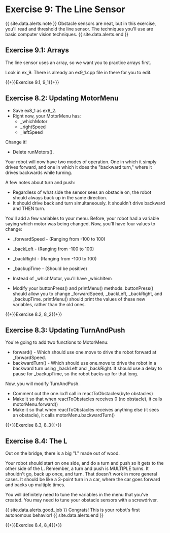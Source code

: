# Exercise 9: The Line Sensor

{{ site.data.alerts.note }}
Obstacle sensors are neat, but in this exercise, you'll read and threshold the line sensor. The techniques you'll use are basic computer vision techniques.
{{ site.data.alerts.end }}

## Exercise 9.1: Arrays
The line sensor uses an array, so we want you to practice arrays first.

Look in ex_9. There is already an ex9_1.cpp file in there for you to edit.

{{+}}Exercise 9.1, 9_1{{+}}
  
## Exercise 8.2: Updating MotorMenu

- Save ex8_1 as ex8_2.
- Right now, your MotorMenu has:
  - _whichMotor
  - _rightSpeed
  - _leftSpeed

Change it!

- Delete runMotors().

Your robot will now have two modes of operation. One in which it simply drives forward, and one in which it does the "backward turn," where it drives backwards while turning. 

A few notes about turn and push:
- Regardless of what side the sensor sees an obstacle on, the robot should always back up in the same direction.
- It should drive back and turn simultaneously. It shouldn't drive backward and THEN turn.

You'll add a few variables to your menu. Before, your robot had a variable saying which motor was being changed. Now, you'll have four values to change:
- _forwardSpeed - (Ranging from -100 to 100)
- _backLeft - (Ranging from -100 to 100)
- _backRight - (Ranging from -100 to 100)
- _backupTime  - (Should be positive)
- Instead of _whichMotor, you'll have _whichItem

- Modify your buttonPress() and printMenu() methods. buttonPress() should allow you to change _forwardSpeed, _backLeft, _backRight, and _backupTime. printMenu() should print the values of these new variables, rather than the old ones.


{{+}}Exercise 8.2, 8_2{{+}}

## Exercise 8.3: Updating TurnAndPush

You're going to add two functions to MotorMenu:
- forward() - Which should use one.move to drive the robot forward at _forwardSpeed.
- backwardTurn() - Which should use one.move to drive the robot in a backward turn using _backLeft and _backRight. It should use a delay to pause for _backupTime, so the robot backs up for that long.

Now, you will modify TurnAndPush.
- Comment out the one.lcd1 call in reactToObstacles(byte obstacles)
- Make it so that when reactToObstacles receives 0 (no obstacle), it calls motorMenu.forward()
- Make it so that when reactToObstacles receives anything else (it sees an obstacle), it calls motorMenu.backwardTurn()

{{+}}Exercise 8.3, 8_3{{+}}

## Exercise 8.4: The L

Out on the bridge, there is a big "L" made out of wood.

Your robot should start on one side, and do a turn and push so it gets to the other side of the L. Remember, a turn and push is MULTIPLE turns. It shouldn't go, back up once, and turn. That doesn't work in more general cases. It should be like a 3-point turn in a car, where the car goes forward and backs up multiple times.

You will definitely need to tune the variables in the menu that you've created. You may need to tune your obstacle sensors with a screwdriver.


{{ site.data.alerts.good_job }}
Congrats! This is your robot's first autonomous behavior!
{{ site.data.alerts.end }}

{{+}}Exercise 8.4, 8_4{{+}}